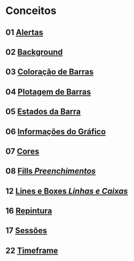 
# Conceitos

## 01 [Alertas](./05_01_alertas.md)

## 02 [Background](./05_02_background.md)

## 03 [Coloração de Barras](./05_03_coloracao_de_barras.md)

## 04 [Plotagem de Barras](./05_04_plotagem_de_barras.md)

## 05 [Estados da Barra](./05_05_estados_da_barra.md)

## 06 [Informações do Gráfico](./05_06_informacoes_do_grafico.md)

## 07 [Cores](./05_07_cores.md)

## 08 [Fills _Preenchimentos_](./05_08_fills.md)

## 12 [Lines e Boxes _Linhas e Caixas_](./05_12_lines_e_boxes.md)

## 16 [Repintura](./05_16_repintura.md)

## 17 [Sessões](./05_17_sessoes.md)

## 22 [Timeframe](./05_22_timeframe.md)

